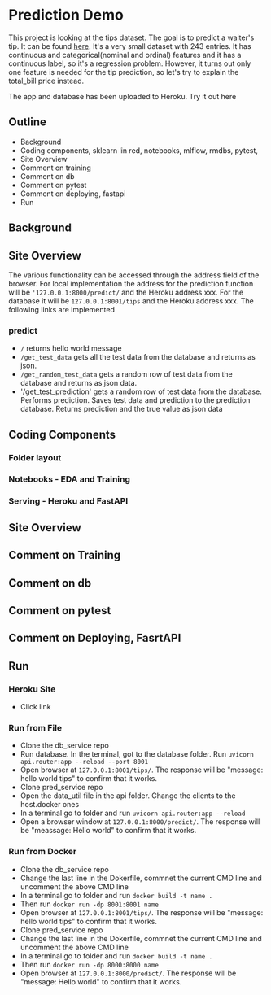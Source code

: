 # Prediction Demo
This project is looking at the tips dataset. The goal is to predict a waiter's tip. It can be found [here](https://www.kaggle.com/code/sanjanabasu/tips-dataset/data). It's a very small dataset with 243 entries. It has continuous and categorical(nominal and ordinal) features and it has a continuous label, so it's a regression problem. However, it turns out only one feature is needed for the tip prediction, so let's try to explain the total_bill price instead.

The app and database has been uploaded to Heroku. Try it out here

## Outline
- Background
- Coding components, sklearn lin red, notebooks, mlflow, rmdbs, pytest, 
- Site Overview
- Comment on training
- Comment on db
- Comment on pytest
- Comment on deploying, fastapi
- Run

## Background

## Site Overview
The various functionality can be accessed through the address field of the browser. For local implementation the address for the prediction function will be `'127.0.0.1:8000/predict/` and the Heroku address xxx. For the database it will be `127.0.0.1:8001/tips` and the Heroku address xxx. The following links are implemented
### predict
* `/` returns hello world message
* `/get_test_data` gets all the test data from the database and returns as json.
* `/get_random_test_data` gets a random row of test data from the database and returns as json data.
* '/get_test_prediction' gets a random row of test data from the database. Performs prediction. Saves test data and prediction to the prediction database. Returns prediction and the true value as json data

## Coding Components
### Folder layout
### Notebooks - EDA and Training
### Serving - Heroku and FastAPI


## Site Overview


## Comment on Training


## Comment on db


## Comment on pytest


## Comment on Deploying, FasrtAPI

## Run
### Heroku Site
* Click link

### Run from File
* Clone the db_service repo
* Run database. In the terminal, got to the database folder. Run `uvicorn api.router:app --reload --port 8001`
* Open browser at `127.0.0.1:8001/tips/`. The response will be "message: hello world tips" to confirm that it works.
* Clone pred_service repo
* Open the data_util file in the api folder. Change the clients to the host.docker ones
* In a terminal go to folder and run `uvicorn api.router:app --reload`
* Open a browser window at `127.0.0.1:8000/predict/`. The response will be "meassage: Hello world" to confirm that it works.

### Run from Docker
* Clone the db_service repo
* Change the last line in the Dokerfile, commnet the current CMD line and uncomment the above CMD line
* In a terminal go to folder and run `docker build -t name .` 
* Then run `docker run -dp 8001:8001 name`
* Open browser at `127.0.0.1:8001/tips/`. The response will be "message: hello world tips" to confirm that it works.
* Clone pred_service repo
* Change the last line in the Dokerfile, commnet the current CMD line and uncomment the above CMD line
* In a terminal go to folder and run `docker build -t name .` 
* Then run `docker run -dp 8000:8000 name`
* Open browser at `127.0.0.1:8000/predict/`. The response will be "message: Hello world" to confirm that it works.

